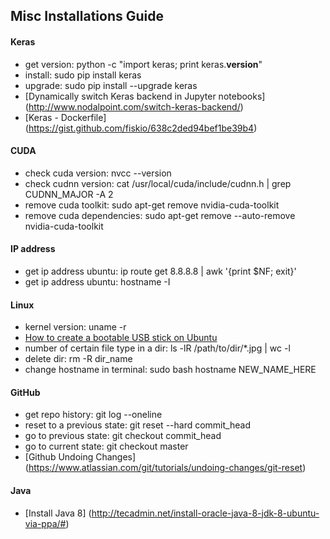 
## Misc Installations Guide



#### Keras
* get version: python -c "import keras; print keras.__version__"
* install: sudo pip install keras
* upgrade: sudo pip install --upgrade keras
* [Dynamically switch Keras backend in Jupyter notebooks] (http://www.nodalpoint.com/switch-keras-backend/)
* [Keras - Dockerfile] (https://gist.github.com/fiskio/638c2ded94bef1be39b4)


#### CUDA
* check cuda version: nvcc --version
* check cudnn version:  cat /usr/local/cuda/include/cudnn.h | grep CUDNN_MAJOR -A 2
* remove cuda toolkit: sudo apt-get remove nvidia-cuda-toolkit
* remove cuda dependencies: sudo apt-get remove --auto-remove nvidia-cuda-toolkit


#### IP address 
* get ip address ubuntu: ip route get 8.8.8.8 | awk '{print $NF; exit}'
* get ip address ubuntu: hostname -I



#### Linux
* kernel version: uname -r
* [How to create a bootable USB stick on Ubuntu](https://www.ubuntu.com/download/desktop/create-a-usb-stick-on-ubuntu)
* number of certain file type in a dir: ls -lR /path/to/dir/*.jpg | wc -l
* delete dir: rm -R dir_name
* change hostname in terminal:  sudo bash hostname NEW_NAME_HERE


#### GitHub
* get repo history: git log --oneline
* reset to a previous state: git reset --hard commit_head
* go to previous state: git checkout commit_head
* go to current state: git checkout master
* [Github Undoing Changes] (https://www.atlassian.com/git/tutorials/undoing-changes/git-reset)



#### Java
* [Install Java 8] (http://tecadmin.net/install-oracle-java-8-jdk-8-ubuntu-via-ppa/#)


